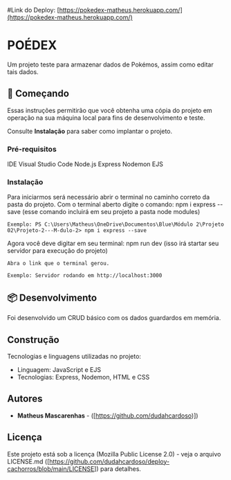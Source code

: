 #Link do Deploy: [https://pokedex-matheus.herokuapp.com/](https://pokedex-matheus.herokuapp.com/)



# POÉDEX

Um projeto teste para armazenar dados de Pokémos, assim como editar tais dados.

## 🚀 Começando

Essas instruções permitirão que você obtenha uma cópia do projeto em operação na sua máquina local para fins de desenvolvimento e teste.

Consulte **Instalação** para saber como implantar o projeto.

### Pré-requisitos

IDE Visual Studio Code
Node.js
Express
Nodemon
EJS

### Instalação

Para iniciarmos será necessário abrir o terminal no caminho correto da pasta do projeto.
Com o terminal aberto digite o comando: npm i express  --save (esse comando incluirá em seu projeto a pasta node modules)

```
Exemplo: PS C:\Users\Matheus\OneDrive\Documentos\Blue\Módulo 2\Projeto 02\Projeto-2---M-dulo-2> npm i express --save
```

Agora você deve digitar em seu terminal: npm run dev (isso irá startar seu servidor para execução do projeto)

```
Abra o link que o terminal gerou.

Exemplo: Servidor rodando em http://localhost:3000
```
## 📦 Desenvolvimento

Foi desenvolvido um CRUD básico com os dados guardardos em memória.

## Construção

Tecnologias e linguagens utilizadas no projeto:

* Linguagem: JavaScript e EJS
* Tecnologias: Express, Nodemon, HTML e CSS

## Autores

* **Matheus Mascarenhas** - ([https://github.com/dudahcardoso)])

## Licença

Este projeto está sob a licença (Mozilla Public License 2.0) - veja o arquivo LICENSE.md ([https://github.com/dudahcardoso/deploy-cachorros/blob/main/LICENSE]) para detalhes.
